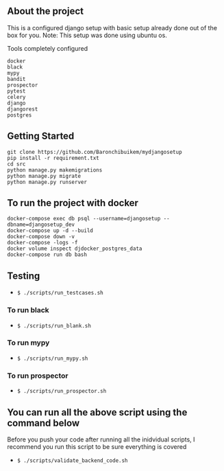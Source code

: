 ## About the project
This is a configured django setup with basic setup already done out of the box for you. 
Note: This setup was done using ubuntu os.

Tools completely configured

    docker
    black
    mypy
    bandit
    prospector
    pytest
    celery
    django
    djangorest
    postgres

## Getting Started

    git clone https://github.com/Baronchibuikem/mydjangosetup
    pip install -r requirement.txt
    cd src
    python manage.py makemigrations
    python manage.py migrate
    python manage.py runserver

## To run the project with docker

    docker-compose exec db psql --username=djangosetup --dbname=djangosetup_dev   
    docker-compose up -d --build
    docker-compose down -v
    docker-compose -logs -f
    docker volume inspect djdocker_postgres_data
    docker-compose run db bash

## Testing

- `$ ./scripts/run_testcases.sh`

### To run black
- `$ ./scripts/run_blank.sh`

### To run mypy
- `$ ./scripts/run_mypy.sh`

### To run prospector
- `$ ./scripts/run_prospector.sh`
## You can run all the above script using the command below

Before you push your code after running all the inidvidual scripts, I recommend you run this script to be sure everything is covered

- `$ ./scripts/validate_backend_code.sh`

